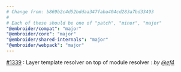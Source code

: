 ```yaml
---
# Change from: b869b2c4d52bddaa347faba404cd283a7bd33493
#
# Each of these should be one of "patch", "minor", "major"
"@embroider/compat": "major"
"@embroider/core": "major"
"@embroider/shared-internals": "major"
"@embroider/webpack": "major"
---
```


[#1339](https://github.com/embroider-build/embroider/pull/1339) : Layer template resolver on top of module resolver : _by [@ef4](https://github.com/ef4)_
